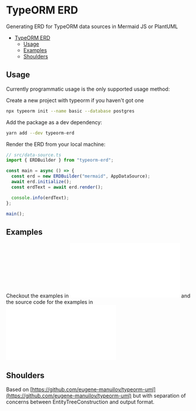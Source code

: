 # TypeORM ERD

Generating ERD for TypeORM data sources in Mermaid JS or PlantUML

- [TypeORM ERD](#typeorm-erd)
  - [Usage](#usage)
  - [Examples](#examples)
  - [Shoulders](#shoulders)

## Usage

Currently programmatic usage is the only supported usage method:

Create a new project with typeorm if you haven't got one

```bash
npx typeorm init --name basic --database postgres
```

Add the package as a dev dependency:

```bash
yarn add --dev typeorm-erd
```

Render the ERD from your local machine:

```ts
// src/data-source.ts
import { ERDBuilder } from "typeorm-erd";

const main = async () => {
  const erd = new ERDBuilder("mermaid", AppDataSource);
  await erd.initialize();
  const erdText = await erd.render();

  console.info(erdText);
};

main();
```

## Examples

Checkout the examples in ![./examples.md](./examples.md) and the source code for the examples in ![./examples.ts](./examples.ts)

## Shoulders

Based on [https://github.com/eugene-manuilov/typeorm-uml](https://github.com/eugene-manuilov/typeorm-uml) but with separation of concerns between EntityTreeConstruction and output format.
